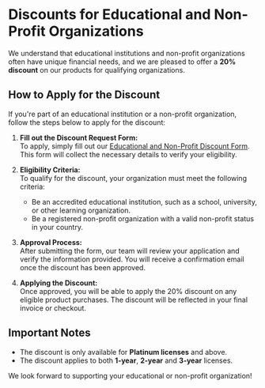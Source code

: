 # Discounts for Educational and Non-Profit Organizations

We understand that educational institutions and non-profit organizations often have unique financial needs, and we are pleased to offer a **20% discount** on our products for qualifying organizations.

## How to Apply for the Discount

If you're part of an educational institution or a non-profit organization, follow the steps below to apply for the discount:

1. **Fill out the Discount Request Form:**  
   To apply, simply fill out our [Educational and Non-Profit Discount Form](https://forms.office.com/Pages/ResponsePage.aspx?id=DQSIkWdsW0yxEjajBLZtrQAAAAAAAAAAAAO__XGxQVNUQzBJWUNGRzBBM0ROSTE5NTk0RDNBNUxYWi4u). This form will collect the necessary details to verify your eligibility.

2. **Eligibility Criteria:**  
   To qualify for the discount, your organization must meet the following criteria:
   - Be an accredited educational institution, such as a school, university, or other learning organization.
   - Be a registered non-profit organization with a valid non-profit status in your country.

3. **Approval Process:**  
   After submitting the form, our team will review your application and verify the information provided. You will receive a confirmation email once the discount has been approved.

4. **Applying the Discount:**  
   Once approved, you will be able to apply the 20% discount on any eligible product purchases. The discount will be reflected in your final invoice or checkout.

## Important Notes

- The discount is only available for **Platinum licenses** and above.
- The discount applies to both **1-year**, **2-year** and **3-year** licenses.

We look forward to supporting your educational or non-profit organization!
